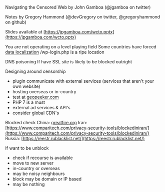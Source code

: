 Navigating the Censored Web by John Gamboa (@jgamboa on twitter)

Notes by Gregory Hammond (@devGregory on twitter, @gregoryhammond on github)

Slides available at [https://jpgamboa.com/wcto.pptx](https://jpgamboa.com/wcto.pptx)

You are not operating on a level playing field
Some countries have forced [data localization](https://en.wikipedia.org/wiki/Data_localization)
/wp-login.php is a ripe location

DNS poisoning
If have SSL site is likely to be blocked outright

Designing around censorship
- plugin communicate with external services (services that aren't your own website)
- hosting overseas or in-country
- test at [geopeeker.com](https://geopeeker.com/)
- PHP 7 is a must
- external ad services & API's
- consider global CDN's

Blocked check
China: [greatfire.org](https://en.greatfire.org/analyzer)
Iran: [https://www.comparitech.com/privacy-security-tools/blockediniran/](https://www.comparitech.com/privacy-security-tools/blockediniran/)
Russia: [https://reestr.rublacklist.net/](https://reestr.rublacklist.net/)

If want to be unblock
- check if recourse is available
- move to new server
- in-country or overseas
- may be noisy neighbours
- block may be domain or IP based
- may be nothing